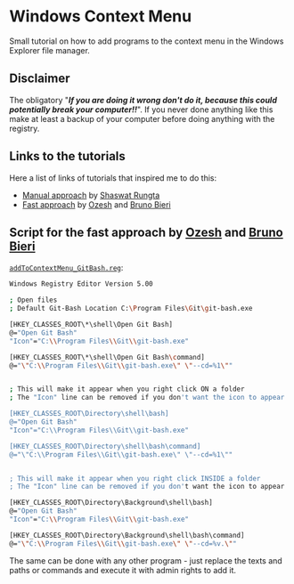 # Windows Context Menu 

Small tutorial on how to add programs to the context menu in the Windows Explorer file manager.

## Disclaimer

The obligatory "***If you are doing it wrong don't do it, because this could potentially break your computer!!***". If you never done anything like this make at least a backup of your computer before doing anything with the registry.

## Links to the tutorials

Here a list of links of tutorials that inspired me to do this:

- [Manual approach](https://stackoverflow.com/a/39194769/782712) by [Shaswat Rungta](https://stackoverflow.com/users/2697556/shaswat-rungta)
- [Fast approach](https://stackoverflow.com/a/44019893/7827128) by [Ozesh](https://stackoverflow.com/users/3436775/ozesh) and [Bruno Bieri](https://stackoverflow.com/users/1306012/bruno-bieri)

## Script for the fast approach by [Ozesh](https://stackoverflow.com/users/3436775/ozesh) and [Bruno Bieri](https://stackoverflow.com/users/1306012/bruno-bieri)

[`addToContextMenu_GitBash.reg`](/addToContextMenu_GitBash.reg):

```bash
Windows Registry Editor Version 5.00

; Open files
; Default Git-Bash Location C:\Program Files\Git\git-bash.exe

[HKEY_CLASSES_ROOT\*\shell\Open Git Bash]
@="Open Git Bash"
"Icon"="C:\\Program Files\\Git\\git-bash.exe"

[HKEY_CLASSES_ROOT\*\shell\Open Git Bash\command]
@="\"C:\\Program Files\\Git\\git-bash.exe\" \"--cd=%1\""


; This will make it appear when you right click ON a folder
; The "Icon" line can be removed if you don't want the icon to appear

[HKEY_CLASSES_ROOT\Directory\shell\bash]
@="Open Git Bash"
"Icon"="C:\\Program Files\\Git\\git-bash.exe"

[HKEY_CLASSES_ROOT\Directory\shell\bash\command]
@="\"C:\\Program Files\\Git\\git-bash.exe\" \"--cd=%1\""


; This will make it appear when you right click INSIDE a folder
; The "Icon" line can be removed if you don't want the icon to appear

[HKEY_CLASSES_ROOT\Directory\Background\shell\bash]
@="Open Git Bash"
"Icon"="C:\\Program Files\\Git\\git-bash.exe"

[HKEY_CLASSES_ROOT\Directory\Background\shell\bash\command]
@="\"C:\\Program Files\\Git\\git-bash.exe\" \"--cd=%v.\""
```

The same can be done with any other program - just replace the texts and paths or commands and execute it with admin rights to add it.